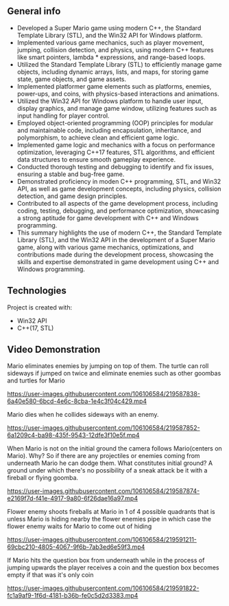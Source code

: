 ## General info

* Developed a Super Mario game using modern C++, the Standard Template Library (STL), and the Win32 API for Windows platform.
* Implemented various game mechanics, such as player movement, jumping, collision detection, and physics, using modern C++ features like smart pointers, lambda * expressions, and range-based loops.
* Utilized the Standard Template Library (STL) to efficiently manage game objects, including dynamic arrays, lists, and maps, for storing game state, game objects, and game assets.
* Implemented platformer game elements such as platforms, enemies, power-ups, and coins, with physics-based interactions and animations.
* Utilized the Win32 API for Windows platform to handle user input, display graphics, and manage game window, utilizing features such as input handling for player control.
* Employed object-oriented programming (OOP) principles for modular and maintainable code, including encapsulation, inheritance, and polymorphism, to achieve clean and efficient game logic.
* Implemented game logic and mechanics with a focus on performance optimization, leveraging C++17 features, STL algorithms, and efficient data structures to ensure smooth gameplay experience.
* Conducted thorough testing and debugging to identify and fix issues, ensuring a stable and bug-free game.
* Demonstrated proficiency in moden C++ programming, STL, and Win32 API, as well as game development concepts, including physics, collision detection, and game design principles.
* Contributed to all aspects of the game development process, including coding, testing, debugging, and performance optimization, showcasing a strong aptitude for game development with C++ and Windows programming.
* This summary highlights the use of modern C++, the Standard Template Library (STL), and the Win32 API in the development of a Super Mario game, along with various game mechanics, optimizations, and contributions made during the development process, showcasing the skills and expertise demonstrated in game development using C++ and Windows programming.
	
## Technologies
Project is created with:
* Win32 API
* C++(17, STL)

## Video Demonstration

Mario eliminates enemies by jumping on top of them.
The turtle can roll sideways if jumped on twice and eliminate enemies such as other goombas and turtles for Mario

https://user-images.githubusercontent.com/106106584/219587838-6a40e580-6bcd-4e6c-8cba-1e4c3f04c429.mp4

Mario dies when he collides sideways with an enemy.

https://user-images.githubusercontent.com/106106584/219587852-6a1209c4-ba98-435f-9543-12dfe3f10e5f.mp4

When Mario is not on the initial ground the camera follows Mario(centers on Mario).
Why? So if there are any projectiles or enemies coming from underneath Mario he can dodge them.
What constitutes initial ground? A ground under which there's no possibility of a sneak attack be it with a fireball or flying goomba.

https://user-images.githubusercontent.com/106106584/219587874-e2169f7d-f41e-4917-9a80-6f26dae16a97.mp4

Flower enemy shoots fireballs at Mario in 1 of 4 possible quadrants that is unless Mario is hiding nearby the flower enemies pipe in which case the flower enemy waits for Mario to come out of hiding

https://user-images.githubusercontent.com/106106584/219591211-69cbc210-4805-4067-9f6b-7ab3ed6e59f3.mp4

If Mario hits the question box from underneath while in the process of jumping upwards the player receives a coin and the question box becomes empty if that was it's only coin

https://user-images.githubusercontent.com/106106584/219591822-fc1a9af9-1f6d-4181-b36b-fe0c5d2d3383.mp4

